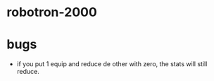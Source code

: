 # robotron-2000

# bugs
* if you put 1 equip and reduce de other with zero, the stats will still reduce.
